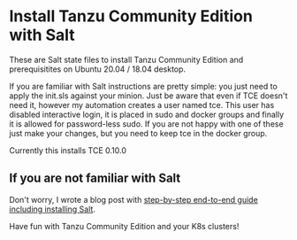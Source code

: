 # Install Tanzu Community Edition with Salt

These are Salt state files to install Tanzu Community Edition and prerequisitites on Ubuntu 20.04 / 18.04 desktop.

If you are familiar with Salt instructions are pretty simple:  you just need to apply the init.sls against your minion. Just be aware that even if TCE doesn't need it, however my automation creates a user named tce. This user has disabled interactive login, it is placed in sudo and docker groups and finally it is allowed for password-less sudo. If you are not happy with one of these just make your changes, but you need to keep tce in the docker group.  

Currently this installs TCE 0.10.0

## If you are not familiar with Salt
Don't worry, I wrote a blog post with [step-by-step end-to-end guide including installing Salt](https://nine30.info/install-tanzu-community-edition-with-salt). 

Have fun with Tanzu Community Edition and your K8s clusters!
